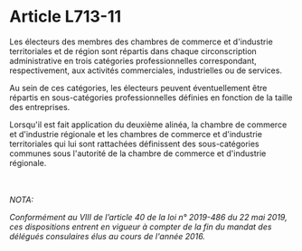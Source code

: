 # Article L713-11

<p>Les électeurs des membres des chambres de commerce et d'industrie territoriales et de région sont répartis dans chaque circonscription administrative en trois catégories professionnelles correspondant, respectivement, aux activités commerciales, industrielles ou de services.</p><p>Au sein de ces catégories, les électeurs peuvent éventuellement être répartis en sous-catégories professionnelles définies en fonction de la taille des entreprises.</p><p>Lorsqu'il est fait application du deuxième alinéa, la chambre de commerce et d'industrie régionale et les chambres de commerce et d'industrie territoriales qui lui sont rattachées définissent des sous-catégories communes sous l'autorité de la chambre de commerce et d'industrie régionale.</p><br/><br/><i>NOTA:<p>Conformément au VIII de l’article 40 de la loi n° 2019-486 du 22 mai 2019, ces dispositions entrent en vigueur à compter de la fin du mandat des délégués consulaires élus au cours de l'année 2016.</p></i>